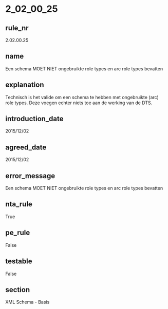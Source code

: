 # 2_02_00_25

## rule_nr
2.02.00.25

## name
Een schema MOET NIET ongebruikte role types en arc role types bevatten

## explanation
Technisch is het valide om een schema te hebben met ongebruikte (arc) role types. Deze voegen echter niets toe aan de werking van de DTS.

## introduction_date
2015/12/02

## agreed_date
2015/12/02

## error_message
Een schema MOET NIET ongebruikte role types en arc role types bevatten

## nta_rule
True

## pe_rule
False

## testable
False

## section
XML Schema - Basis

